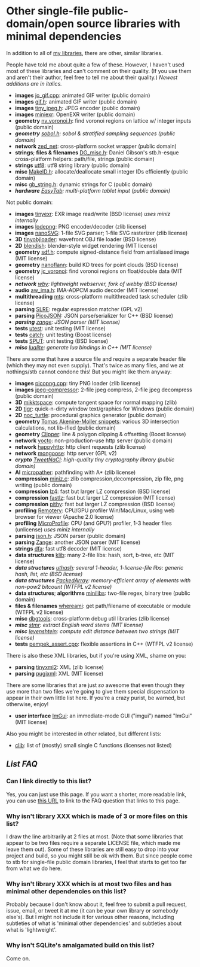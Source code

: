 # Other single-file public-domain/open source libraries with minimal dependencies

In addition to all of [my libraries](https://github.com/nothings/stb), there are other, similar libraries.

People have told me about quite a few of these. However, I haven't used most of these libraries
and can't comment on their quality. (If you use them and aren't their author, feel
free to tell me about their quality.) _Newest additions are in italics._

- **images** [jo_gif.cpp](http://www.jonolick.com/home/gif-writer): animated GIF writer (public domain)
- **images** [gif.h](https://github.com/ginsweater/gif-h): animated GIF writer (public domain)
- **images** [tiny_jpeg.h](https://github.com/serge-rgb/TinyJPEG/blob/master/tiny_jpeg.h): JPEG encoder (public domain)
- **images** [miniexr](https://github.com/aras-p/miniexr): OpenEXR writer (public domain)
- **geometry** [nv_voronoi.h](http://www.icculus.org/~mordred/nvlib/): find voronoi regions on lattice w/ integer inputs (public domain)
- _**geometry** [sobol.h](https://github.com/Marc-B-Reynolds/Stand-alone-junk/blob/master/src/SFH/Sobol.h): sobol & stratified sampling sequences (public domain)_
- **network** [zed_net](https://github.com/ZedZull/zed_net): cross-platform socket wrapper (public domain)
- **strings**; **files & filenames** [DG_misc.h](https://github.com/DanielGibson/Snippets/): Daniel Gibson's stb.h-esque cross-platform helpers: path/file, strings (public domain)
- **strings** [utf8](https://github.com/sheredom/utf8.h): utf8 string library (public domain)
- **misc** [MakeID.h](http://www.humus.name/3D/MakeID.h): allocate/deallocate small integer IDs efficiently (public domain)
- **misc** [gb_string.h](https://github.com/gingerBill/gb): dynamic strings for C (public domain)
- _**hardware** [EasyTab](https://github.com/ApoorvaJ/EasyTab): multi-platform tablet input (public domain)_

Not public domain:

- **images** [tinyexr](https://github.com/syoyo/tinyexr): EXR image read/write (BSD license)  *uses miniz internally*
- **images** [lodepng](http://lodev.org/lodepng/): PNG encoder/decoder (zlib license)
- **images** [nanoSVG](https://github.com/memononen/nanosvg): 1-file SVG parser; 1-file SVG rasterizer (zlib license)
- **3D** [tinyobjloader](https://github.com/syoyo/tinyobjloader): wavefront OBJ file loader (BSD license)
- **2D** [blendish](https://bitbucket.org/duangle/oui-blendish/src): blender-style widget rendering (MIT license)
- **geometry** [sdf.h](https://github.com/memononen/SDF): compute signed-distance field from antialiased image (MIT license)
- **geometry** [nanoflann](https://github.com/jlblancoc/nanoflann): build KD trees for point clouds (BSD license)
- **geometry** [jc_voronoi](https://github.com/JCash/voronoi): find voronoi regions on float/double data (MIT license)
- _**network** [wby](https://github.com/vurtun/wby): lightweight webserver, fork of webby (BSD license)_
- **audio** [aw_ima.h](https://github.com/afterwise/aw-ima/blob/master/aw-ima.h): IMA-ADPCM audio decoder (MIT license)
- **multithreading** [mts](https://github.com/vurtun/mts): cross-platform multithreaded task scheduler (zlib license)
- **parsing** [SLRE](https://github.com/cesanta/slre): regular expression matcher (GPL v2)
- **parsing** [PicoJSON](https://github.com/kazuho/picojson): JSON parse/serializer for C++ (BSD license)
- _**parsing** [zange](https://github.com/vurtun/zange): JSON parser (MIT license)_
- **tests** [utest](https://github.com/evolutional/utest): unit testing (MIT license)
- **tests** [catch](https://github.com/philsquared/Catch): unit testing (Boost license)
- **tests** [SPUT](http://www.lingua-systems.com/unit-testing/): unit testing (BSD license)
- _**misc** [lualite](https://github.com/janezz55/lualite/): generate lua bindings in C++ (MIT license)_

There are some that have a source file and require a separate header file (which they may
not even supply). That's twice as many files, and we at nothings/stb cannot condone
this! But you might like them anyway:

- **images** [picopng.cpp](http://lodev.org/lodepng/picopng.cpp): tiny PNG loader (zlib license)
- **images** [jpeg-compressor](https://github.com/richgel999/jpeg-compressor): 2-file jpeg compress, 2-file jpeg decompress (public domain)
- **3D** [mikktspace](https://svn.blender.org/svnroot/bf-blender/trunk/blender/intern/mikktspace/): compute tangent space for normal mapping (zlib)
- **2D** [tigr](https://bitbucket.org/rmitton/tigr/src): quick-n-dirty window text/graphics for Windows (public domain)
- **2D** [noc_turtle](https://github.com/guillaumechereau/noc): procedural graphics generator (public domain)
- **geometry** [Tomas Akenine-Moller snippets](http://fileadmin.cs.lth.se/cs/Personal/Tomas_Akenine-Moller/code/): various 3D intersection calculations, not lib-ified (public domain)
- **geometry** [Clipper](http://www.angusj.com/delphi/clipper.php): line & polygon clipping & offsetting (Boost license)
- **network** [yocto](https://github.com/tom-seddon/yhs): non-production-use http server (public domain)
- **network** [happyhttp](http://scumways.com/happyhttp/happyhttp.html): http client requests (zlib license)
- **network** [mongoose](https://github.com/cesanta/mongoose): http server (GPL v2)
- _**crypto** [TweetNaCl](http://tweetnacl.cr.yp.to/software.html): high-quality tiny cryptography library (public domain)_
- **AI** [micropather](http://www.grinninglizard.com/MicroPather/): pathfinding with A* (zlib license)
- **compression** [miniz.c](https://github.com/richgel999/miniz): zlib compression,decompression, zip file, png writing (public domain)
- **compression** [lz4](https://github.com/Cyan4973/lz4): fast but larger LZ compression (BSD license)
- **compression** [fastlz](https://code.google.com/p/fastlz/source/browse/#svn%2Ftrunk): fast but larger LZ compression (MIT license)
- **compression** [pithy](https://github.com/johnezang/pithy): fast but larger LZ compression (BSD license)
- **profiling** [Remotery](https://github.com/Celtoys/Remotery): CPU/GPU profiler Win/Mac/Linux, using web browser for viewer (Apache 2.0 license)
- **profiling** [MicroProfile](https://bitbucket.org/jonasmeyer/microprofile): CPU (and GPU?) profiler, 1-3 header files (unlicense) *uses miniz internally*
- **parsing** [json.h](https://github.com/sheredom/json.h): JSON parser (public domain)
- **parsing** [Zange](https://github.com/vurtun/zange/blob/master/json.c): another JSON parser (MIT license)
- **strings** [dfa](http://bjoern.hoehrmann.de/utf-8/decoder/dfa/): fast utf8 decoder (MIT license)
- **data structures** [klib](http://attractivechaos.github.io/klib/): many 2-file libs: hash, sort, b-tree, etc (MIT license)
- _**data structures** [uthash](https://github.com/troydhanson/uthash): several 1-header, 1-license-file libs: generic hash, list, etc (BSD license)_
- _**data structures** [PackedArray](https://github.com/gpakosz/PackedArray): memory-efficient array of elements with non-pow2 bitcount (WTFPL v2 license)_
- **data structures**; **algorithms** [minilibs](https://github.com/ccxvii/minilibs): two-file regex, binary tree (public domain)
- **files & filenames** [whereami](https://github.com/gpakosz/whereami): get path/filename of executable or module (WTFPL v2 license)
- **misc** [dbgtools](https://github.com/wc-duck/dbgtools): cross-platform debug util libraries (zlib license)
- _**misc** [stmr](https://github.com/wooorm/stmr.c): extract English word stems (MIT license)_
- _**misc** [levenshtein](https://github.com/wooorm/levenshtein.c): compute edit distance between two strings (MIT license)_
- **tests** [pempek_assert.cpp](https://github.com/gpakosz/Assert/tree/master/src): flexible assertions in C++ (WTFPL v2 license)

There is also these XML libraries, but if you're using XML, shame on you:

- **parsing** [tinyxml2](https://github.com/leethomason/tinyxml2): XML (zlib license)
- **parsing** [pugixml](http://pugixml.org/): XML (MIT license)

There are some libraries that are just _so_ awesome that even though they use more
than two files we're going to give them special dispensation to appear in their own
little list here. If you're a crazy purist, be warned, but otherwise, enjoy!

- **user interface** [ImGui](https://github.com/ocornut/imgui): an immediate-mode GUI ("imgui") named "ImGui" (MIT license)

Also you might be interested in other related, but different lists:

- [clib](https://github.com/clibs/clib/wiki/Packages): list of (mostly) small single C functions (licenses not listed)

## *List FAQ*

### Can I link directly to this list?

Yes, you can just use this page. If you want a shorter, more readable link, you can use [this URL](https://github.com/nothings/stb#other_libs) to link to the FAQ question that links to this page.

### Why isn't library XXX which is made of 3 or more files on this list?

I draw the line arbitrarily at 2 files at most. (Note that some libraries that appear to
be two files require a separate LICENSE file, which made me leave them out). Some of these
libraries are still easy to drop into your project and build, so you might still be ok with them.
But since people come to stb for single-file public domain libraries, I feel that starts
to get too far from what we do here.

### Why isn't library XXX which is at most two files and has minimal other dependencies on this list?

Probably because I don't know about it, feel free to submit a pull request, issue, email, or tweet it at
me (it can be your own library or somebody else's). But I might not include it for various
other reasons, including subtleties of what is 'minimal other dependencies' and subtleties
about what is 'lightweight'.

### Why isn't SQLite's amalgamated build on this list?

Come on.

